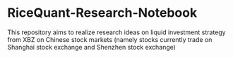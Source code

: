 # RiceQuant-Research-Notebook
This repository aims to realize research ideas on liquid investment strategy from XBZ on Chinese stock markets (namely stocks currently trade on Shanghai stock exchange and Shenzhen stock exchange)
